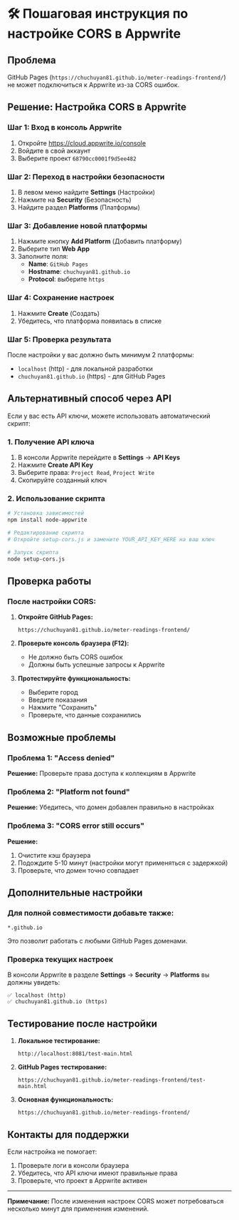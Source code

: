 # 🛠️ Пошаговая инструкция по настройке CORS в Appwrite

## Проблема
GitHub Pages (`https://chuchuyan81.github.io/meter-readings-frontend/`) не может подключиться к Appwrite из-за CORS ошибок.

## Решение: Настройка CORS в Appwrite

### Шаг 1: Вход в консоль Appwrite
1. Откройте https://cloud.appwrite.io/console
2. Войдите в свой аккаунт
3. Выберите проект `68790cc0001f9d5ee482`

### Шаг 2: Переход в настройки безопасности
1. В левом меню найдите **Settings** (Настройки)
2. Нажмите на **Security** (Безопасность)
3. Найдите раздел **Platforms** (Платформы)

### Шаг 3: Добавление новой платформы
1. Нажмите кнопку **Add Platform** (Добавить платформу)
2. Выберите тип **Web App**
3. Заполните поля:
   - **Name**: `GitHub Pages`
   - **Hostname**: `chuchuyan81.github.io`
   - **Protocol**: выберите `https`

### Шаг 4: Сохранение настроек
1. Нажмите **Create** (Создать)
2. Убедитесь, что платформа появилась в списке

### Шаг 5: Проверка результата
После настройки у вас должно быть минимум 2 платформы:
- `localhost` (http) - для локальной разработки
- `chuchuyan81.github.io` (https) - для GitHub Pages

## Альтернативный способ через API

Если у вас есть API ключи, можете использовать автоматический скрипт:

### 1. Получение API ключа
1. В консоли Appwrite перейдите в **Settings** → **API Keys**
2. Нажмите **Create API Key**
3. Выберите права: `Project Read`, `Project Write`
4. Скопируйте созданный ключ

### 2. Использование скрипта
```bash
# Установка зависимостей
npm install node-appwrite

# Редактирование скрипта
# Откройте setup-cors.js и замените YOUR_API_KEY_HERE на ваш ключ

# Запуск скрипта
node setup-cors.js
```

## Проверка работы

### После настройки CORS:

1. **Откройте GitHub Pages:**
   ```
   https://chuchuyan81.github.io/meter-readings-frontend/
   ```

2. **Проверьте консоль браузера (F12):**
   - Не должно быть CORS ошибок
   - Должны быть успешные запросы к Appwrite

3. **Протестируйте функциональность:**
   - Выберите город
   - Введите показания
   - Нажмите "Сохранить"
   - Проверьте, что данные сохранились

## Возможные проблемы

### Проблема 1: "Access denied"
**Решение:** Проверьте права доступа к коллекциям в Appwrite

### Проблема 2: "Platform not found"
**Решение:** Убедитесь, что домен добавлен правильно в настройках

### Проблема 3: "CORS error still occurs"
**Решение:** 
1. Очистите кэш браузера
2. Подождите 5-10 минут (настройки могут применяться с задержкой)
3. Проверьте, что домен точно совпадает

## Дополнительные настройки

### Для полной совместимости добавьте также:
```
*.github.io
```

Это позволит работать с любыми GitHub Pages доменами.

### Проверка текущих настроек
В консоли Appwrite в разделе **Settings** → **Security** → **Platforms** вы должны увидеть:
```
✅ localhost (http)
✅ chuchuyan81.github.io (https)
```

## Тестирование после настройки

1. **Локальное тестирование:**
   ```
   http://localhost:8081/test-main.html
   ```

2. **GitHub Pages тестирование:**
   ```
   https://chuchuyan81.github.io/meter-readings-frontend/test-main.html
   ```

3. **Основная функциональность:**
   ```
   https://chuchuyan81.github.io/meter-readings-frontend/
   ```

## Контакты для поддержки

Если настройка не помогает:
1. Проверьте логи в консоли браузера
2. Убедитесь, что API ключи имеют правильные права
3. Проверьте, что проект в Appwrite активен

---

**Примечание:** После изменения настроек CORS может потребоваться несколько минут для применения изменений. 